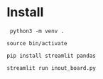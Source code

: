 # Install 

``` python3 -m venv .```

```source bin/activate```

```pip install streamlit pandas```

```streamlit run inout_board.py```
